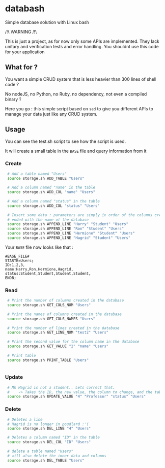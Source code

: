 # databash
Simple database solution with Linux bash 

/!\ WARNING /!\\

This is just a project, as for now only some APIs are implemented. They lack unitary and verification tests and error handling. You shouldnt use this code for your application

## What for ?

You want a simple CRUD system that is less heavier than 300 lines of shell code ?

No nodeJS, no Python, no Ruby, no dependency, not even a compiled binary ?

Here you go : this simple script based on `sed` to give you different APIs to manage your data just like any CRUD system.

## Usage

You can see the test.sh script to see how the script is used.

It will create a small table in the `BASE` file and query information from it

### Create 

```sh
 # Add a table named "Users"
 source storage.sh ADD_TABLE "Users"
 
 # Add a column named "name" in the table
 source storage.sh ADD_COL "name" "Users"
 
 # Add a column named "status" in the table
 source storage.sh ADD_COL "status" "Users"
 
 # Insert some data : parameters are simply in order of the columns created, 
 # ended with the name of the database
 source storage.sh APPEND_LINE "Harry" "Student" "Users"
 source storage.sh APPEND_LINE "Ron" "Student" "Users"
 source storage.sh APPEND_LINE "Hermione" "Student" "Users"
 source storage.sh APPEND_LINE "Hagrid" "Student" "Users"

```

Your `BASE` file now looks like that : 
```
#BASE_FILE#
STARTB=Users;
ID:1,2,3,
name:Harry,Ron,Hermione,Hagrid,
status:Student,Student,Student,Student,
ENDB;
```

### Read

```sh 
 # Print the number of columns created in the database
 source storage.sh GET_COLS_NUM "Users"
 
 # Print the names of columns created in the database
 source storage.sh GET_COLS_NAMES "Users"
 
 # Print the number of lines created in the database
 source storage.sh GET_LINE_NUM "test2" "Users"
 
 # Print the second value for the column name in the database 
 source storage.sh GET_VALUE "2" "name" "Users"
 
 # Print table
 source storage.sh PRINT_TABLE "Users"
 
```
### Update 

```sh
 # Mh Hagrid is not a student.. Lets correct that. 
 #    -> Takes the ID, the new value, the column to change, and the table
 source storage.sh UPDATE_VALUE "4" "Professor" "status" "Users"

```

### Delete

```sh
 # Deletes a line
 # Hagrid is no longer in poudlard :'(
 source storage.sh DEL_LINE "4" "Users"

 # Deletes a column named "ID" in the table
 source storage.sh DEL_COL "ID" "Users"
 
 # delete a table named "Users"
 # will also delete the inner data and columns
 source storage.sh DEL_TABLE "Users"
```
